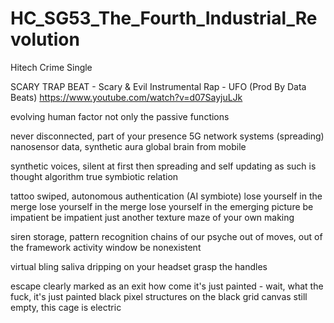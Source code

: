 # HC_SG53_The_Fourth_Industrial_Revolution
Hitech Crime Single

SCARY TRAP BEAT - Scary & Evil Instrumental Rap - UFO (Prod By Data Beats)
https://www.youtube.com/watch?v=d07SayjuLJk


evolving human factor
not only the passive functions

never disconnected, part of your presence
5G network systems 
(spreading)
nanosensor data, synthetic aura
global brain from mobile

synthetic voices, silent at first
then spreading and self updating
as such is thought algorithm 
true symbiotic relation

tattoo swiped, autonomous 
authentication (AI symbiote) 
lose yourself in the merge
lose yourself in the merge
lose yourself in the emerging picture
be impatient be impatient
just another texture
maze of your own making

siren storage, pattern recognition
chains of our psyche
out of moves, out of the framework
activity window be nonexistent

virtual bling saliva
dripping on your headset
grasp the handles

escape clearly marked as an exit
how come it's just painted - wait, what the fuck, it's just painted
black pixel structures on the black grid 
canvas still empty, this cage is electric


